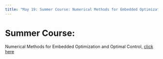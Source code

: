```yaml
---
title: "May 19: Summer Course: Numerical Methods for Embedded Optimization and Optimal Control"
---
```

# Summer Course:   
Numerical Methods for Embedded Optimization and Optimal Control, <a href="http://www.fs.isy.liu.se/Edu/Courses/NumericalOptimalControl/" target="_blank">click here</a>